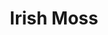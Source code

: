 ---
title:  "Irish Moss"
category: stitches
description: "This is a test."
published: true
js_gist: "e5f8d397334c4facb6bd04f86986ff31"
knitout_gist: "a1fad8ce2e2b9bbd2eaae66833c31a41"
image: "assets/images/20190313_204215.jpg"
---